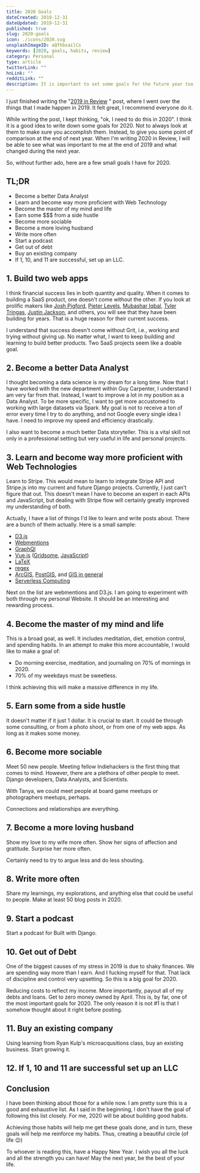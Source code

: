 ```yaml
---
title: 2020 Goals
dateCreated: 2019-12-31
dateUpdated: 2019-12-31
published: true
slug: 2020-goals
icon: ./icons/2020.svg
unsplashImageID: aQfhbxailCs
keywords: [2020, goals, habits, review]
category: Personal
type: article
twitterLink: ""
hnLink: ""
redditLink: ""
description: It is important to set some goals for the future year too. This is my attmept to capture my goals.
---
```


I just finished writing the "[2019 in Review](https://rasulkireev.com/writings/2019-in-review) " post, where I went over the things that I made happen in 2019. It felt great, I recommend everyone do it.

While writing the post, I kept thinking, "ok, I need to do this in 2020". I think it is a good idea to write down some goals for 2020. Not to always look at them to make sure you accomplish them. Instead, to give you some point of comparison at the end of next year. When I'm writing 2020 in Review, I will be able to see what was important to me at the end of 2019 and what changed during the next year.

So, without further ado, here are a few small goals I have for 2020.

## TL;DR
* Become a better Data Analyst
* Learn and become way more proficient with Web Technology
* Become the master of my mind and life
* Earn some $$$ from a side hustle
* Become more sociable
* Become a more loving husband
* Write more often
* Start a podcast
* Get out of debt
* Buy an existing company
* If 1, 10, and 11 are successful, set up an LLC.

## 1. Build two web apps
I think financial success lies in both quantity and quality. When it comes to building a SaaS product, one doesn't come without the other. If you look at prolific makers like [Josh Pigford](https://joshpigford.com/), [Pieter Levels](https://levels.io/), [Mubashar Iqbal](https://mubs.me/), [Tyler Tringas](https://tylertringas.com/), [Justin Jackson](https://justinjackson.ca/), and others, you will see that they have been building for years. That is a huge reason for their current success.

I understand that success doesn't come without Grit, i.e., working and trying without giving up. No matter what, I want to keep building and learning to build better products. Two SaaS projects seem like a doable goal.

## 2. Become a better Data Analyst
I thought becoming a data science is my dream for a long time. Now that I have worked with the new department within Guy Carpenter, I understand I am very far from that. Instead, I want to improve a lot in my position as a Data Analyst.
To be more specific, I want to get more accustomed to working with large datasets via Spark. My goal is not to receive a ton of error every time I try to do anything, and not Google every single idea I have. I need to improve my speed and efficiency drastically.

I also want to become a much better Data storyteller. This is a vital skill not only in a professional setting but very useful in life and personal projects.

## 3. Learn and become way more proficient with Web Technologies
Learn to Stripe. This would mean to learn to integrate Stripe API and Stripe.js into my current and future Django projects. Currently, I just can't figure that out. This doesn't mean I have to become an expert in each APIs and JavaScript, but dealing with Stripe flow will certainly greatly improved my understanding of both.

Actually, I have a list of things I'd like to learn and write posts about. There are a bunch of them actually. Here is a small sample:
* [D3.js](https://d3js.org/)
* [Webmentions](https://indieweb.org/webmention)
* [GraphQl](http://https://graphql.org/)
* [Vue.js](https://vuejs.org/) ([Gridsome](https://gridsome.org/), [JavaScript](https://www.javascript.com/))
* [LaTeX](https://www.latex-project.org/)
* [regex](https://en.wikipedia.org/wiki/Regular_expression)
* [ArcGIS](https://www.arcgis.com/index.html), [PostGIS](https://postgis.net/), and [GIS in general](https://www.esri.com/en-us/what-is-gis/overview)
* [Serverless Computing](https://en.wikipedia.org/wiki/Serverless_computing)

Next on the list are webmentions and D3.js. I am going to experiment with both through my personal Website. It should be an interesting and rewarding process.

## 4. Become the master of my mind and life
This is a broad goal, as well. It includes meditation, diet, emotion control, and spending habits.
In an attempt to make this more accountable, I would like to make a goal of:
* Do morning exercise, meditation, and journaling on 70% of mornings in 2020.
* 70% of my weekdays must be sweetless.

I think achieving this will make a massive difference in my life.

## 5. Earn some from a side hustle
It doesn't matter if it just 1 dollar. It is crucial to start. It could be through some consulting, or from a photo shoot, or from one of my web apps. As long as it makes some money.

## 6. Become more sociable
Meet 50 new people. Meeting fellow Indiehackers is the first thing that comes to mind. However, there are a plethora of other people to meet. Django developers, Data Analysts, and Scientists.

With Tanya, we could meet people at board game meetups or photographers meetups, perhaps.

Connections and relationships are everything.

## 7. Become a more loving husband
Show my love to my wife more often. Show her signs of affection and gratitude. Surprise her more often.

Certainly need to try to argue less and do less shouting.

## 8. Write more often
Share my learnings, my explorations, and anything else that could be useful to people. Make at least 50 blog posts in 2020.

## 9. Start a podcast
Start a podcast for Built with Django.

## 10. Get out of Debt
One of the biggest causes of my stress in 2019 is due to shaky finances. We are spending way more than I earn. And I fucking myself for that. That lack of discipline and control very upsetting. So this is a big goal for 2020.

Reducing costs to reflect my income. More importantly, payout all of my debts and loans. Get to zero money owned by April. This is, by far, one of the most important goals for 2020. The only reason it is not #1 is that I somehow thought about it right before posting.

## 11. Buy an existing company
Using learning from Ryan Kulp's microacqusitions class, buy an existing business. Start growing it.

## 12. If 1, 10 and 11 are successful set up an LLC

## Conclusion
I have been thinking about those for a while now. I am pretty sure this is a good and exhaustive list. As I said in the beginning, I don't have the goal of following this list closely. For me, 2020 will be about building good habits.

Achieving those habits will help me get these goals done, and in turn, these goals will help me reinforce my habits. Thus, creating a beautiful circle (of life 😉)

To whoever is reading this, have a Happy New Year. I wish you all the luck and all the strength you can have! May the next year, be the best of your life.

